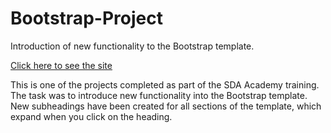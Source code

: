 # Bootstrap-Project
Introduction of new functionality to the Bootstrap template.

[Click here to see the site](https://alexvoynov.github.io/CV-Bootstrap-Project/)

This is one of the projects completed as part of the SDA Academy training. 
The task was to introduce new functionality into the Bootstrap template. 
New subheadings have been created for all sections of the template, 
which expand when you click on the heading.